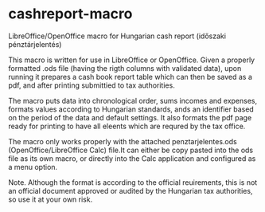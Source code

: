# cashreport-macro
LibreOffice/OpenOffice macro for Hungarian cash report (időszaki pénztárjelentés)

This macro is written for use in LibreOffice or OpenOffice. Given a properly formatted .ods file (having the rigth columns with validated data), upon running it prepares a cash book report table which can then be saved as a pdf, and after printing submittied to tax authorities.

The macro puts data into chronological order, sums incomes and expenses, formats values according to Hungarian standards, ands an identifier based on the period of the data and default settings. It also formats the pdf page ready for printing to have all eleents which are requred by the tax office.

The macro only works properly with the attached penztarjelentes.ods (OpenOffice/LibreOffice Calc) file.It can either be copy pasted into the ods file as its own macro, or directly into the Calc application and configured as a menu option.

Note. Although the format is according to the official reuirements, this is not an official document approved or audited by the Hungarian tax authorities, so use it at your own risk.
